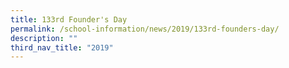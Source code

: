```yaml
---
title: 133rd Founder's Day
permalink: /school-information/news/2019/133rd-founders-day/
description: ""
third_nav_title: "2019"
---
```





